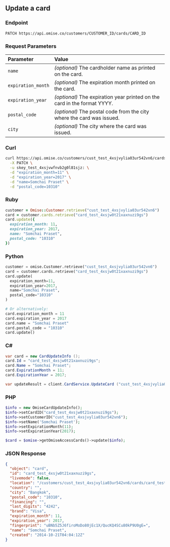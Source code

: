 ## Update a card

### Endpoint

```
PATCH https://api.omise.co/customers/CUSTOMER_ID/cards/CARD_ID
```

### Request Parameters

| Parameter                | Value                                             |
|:-------------------------|:--------------------------------------------------|
| `name`             | *(optional)* The cardholder name as printed on the card. |
| `expiration_month` | *(optional)* The expiration month printed on the card. |
| `expiration_year`  | *(optional)* The expiration year printed on the card in the format YYYY. |
| `postal_code`      | *(optional)* The postal code from the city where the card was issued. |
| `city`             | *(optional)* The city where the card was issued. |

### Curl

```sh
curl https://api.omise.co/customers/cust_test_4xsjvylia03ur542vn6/cards/card_test_4xsjw0t21xaxnuzi9gs \
  -X PATCH \
  -u skey_test_4xsjvwfnvb2g0l81sjz: \
  -d "expiration_month=11" \
  -d "expiration_year=2017" \
  -d "name=Somchai Praset" \
  -d "postal_code=10310"
```

### Ruby

```ruby
customer = Omise::Customer.retrieve("cust_test_4xsjvylia03ur542vn6")
card = customer.cards.retrieve("card_test_4xsjw0t21xaxnuzi9gs")
card.update({
  expiration_month: 11,
  expiration_year: 2017,
  name: "Somchai Praset",
  postal_code: "10310"
})
```

### Python

```python
customer = omise.Customer.retrieve("cust_test_4xsjvylia03ur542vn6")
card = customer.cards.retrieve("card_test_4xsjw0t21xaxnuzi9gs")
card.update(
  expiration_month=11,
  expiration_year=2017,
  name="Somchai Praset",
  postal_code="10310"
)

# Or alternatively:
card.expiration_month = 11
card.expiration_year = 2017
card.name = "Somchai Praset"
card.postal_code = "10310"
card.update()
```

### C&#35;
```c#
var card = new CardUpdateInfo ();
card.Id = "card_test_4xsjw0t21xaxnuzi9gs";
card.Name = "Somchai Praset";
card.ExpirationMonth = 11;
card.ExpirationYear = 2017;

var updateResult = client.CardService.UpdateCard ("cust_test_4xsjvylia03ur542vn6", card);
```

### PHP

```php
$info = new OmiseCardUpdateInfo();
$info->setCardID("card_test_4xsjw0t21xaxnuzi9gs");
$info->setCustomerID("cust_test_4xsjvylia03ur542vn6");
$info->setName('Somchai Praset');
$info->setExpirationMonth(11);
$info->setExpirationYear(2017);

$card = $omise->getOmiseAccessCards()->update($info);
```

### JSON Response

```json
{
  "object": "card",
  "id": "card_test_4xsjw0t21xaxnuzi9gs",
  "livemode": false,
  "location": "/customers/cust_test_4xsjvylia03ur542vn6/cards/card_test_4xsjw0t21xaxnuzi9gs",
  "country": "",
  "city": "Bangkok",
  "postal_code": "10310",
  "financing": "",
  "last_digits": "4242",
  "brand": "Visa",
  "expiration_month": 11,
  "expiration_year": 2017,
  "fingerprint": "uBNb5Z5J6firoMoDo80jEc1X/QucKQ4SCu80kP9U0gE=",
  "name": "Somchai Praset",
  "created": "2014-10-21T04:04:12Z"
}
```

